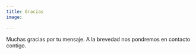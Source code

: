 ```yaml
---
title: Gracias
image:

---
```





Muchas gracias por tu mensaje. A la brevedad nos pondremos en contacto contigo.
